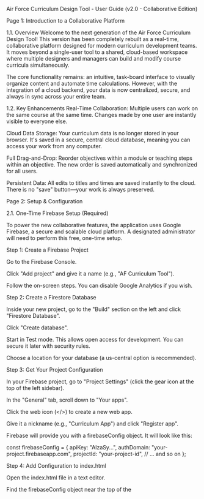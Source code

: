 Air Force Curriculum Design Tool - User Guide (v2.0 - Collaborative Edition)


Page 1: Introduction to a Collaborative Platform

1.1. Overview
Welcome to the next generation of the Air Force Curriculum Design Tool! This version has been completely rebuilt as a real-time, collaborative platform designed for modern curriculum development teams. It moves beyond a single-user tool to a shared, cloud-based workspace where multiple designers and managers can build and modify course curricula simultaneously.

The core functionality remains: an intuitive, task-board interface to visually organize content and automate time calculations. However, with the integration of a cloud backend, your data is now centralized, secure, and always in sync across your entire team.

1.2. Key Enhancements
Real-Time Collaboration: Multiple users can work on the same course at the same time. Changes made by one user are instantly visible to everyone else.

Cloud Data Storage: Your curriculum data is no longer stored in your browser. It's saved in a secure, central cloud database, meaning you can access your work from any computer.

Full Drag-and-Drop: Reorder objectives within a module or teaching steps within an objective. The new order is saved automatically and synchronized for all users.

Persistent Data: All edits to titles and times are saved instantly to the cloud. There is no "save" button—your work is always preserved.

Page 2: Setup & Configuration

2.1. One-Time Firebase Setup (Required)

To power the new collaborative features, the application uses Google Firebase, a secure and scalable cloud platform. A designated administrator will need to perform this free, one-time setup.

Step 1: Create a Firebase Project

Go to the Firebase Console.

Click "Add project" and give it a name (e.g., "AF Curriculum Tool").

Follow the on-screen steps. You can disable Google Analytics if you wish.

Step 2: Create a Firestore Database

Inside your new project, go to the "Build" section on the left and click "Firestore Database".

Click "Create database".

Start in Test mode. This allows open access for development. You can secure it later with security rules.

Choose a location for your database (a us-central option is recommended).

Step 3: Get Your Project Configuration

In your Firebase project, go to "Project Settings" (click the gear icon at the top of the left sidebar).

In the "General" tab, scroll down to "Your apps".

Click the web icon (</>) to create a new web app.

Give it a nickname (e.g., "Curriculum App") and click "Register app".

Firebase will provide you with a firebaseConfig object. It will look like this:

const firebaseConfig = {
  apiKey: "AIzaSy...",
  authDomain: "your-project.firebaseapp.com",
  projectId: "your-project-id",
  // ... and so on
};

Step 4: Add Configuration to index.html

Open the index.html file in a text editor.

Find the firebaseConfig object near the top of the <script type="module"> section.

Carefully copy and paste the values from your Firebase project into the placeholder firebaseConfig object in the file.

Save the index.html file. Your application is now connected to the cloud!

Page 3: Features in a Collaborative Environment

3.1. Working as a Team

Shared Workspace: To collaborate, every team member must use an index.html file that has been configured with the exact same Firebase Project ID. The easiest way to ensure this is to have the administrator configure one file and then distribute it to the team.

Live Updates: When a colleague drags an objective, adds a teaching step, or changes a time, you will see the update on your screen within seconds, without needing to refresh the page.

Share Your Project ID: Click the "Share" button in the header to easily view and copy your project's ID, which is the key to your shared workspace.

3.2. Future-Ready Features
This new platform is designed for growth. The following advanced features are now possible and can be implemented in future updates:

Version History: The system can be configured to take snapshots of the curriculum, allowing you to review and restore previous versions of a module or the entire course.

PDF Exports & Dashboards: The centralized data can be used to generate professional PDF exports and visual dashboards for leadership, showing time breakdowns and resource allocation.

Audit Trails: By upgrading to a full user login system (e.g., sign-in with email), every change can be logged with the user's name and a timestamp, providing a complete history of curriculum modifications.

Page 4: Technical Details & FAQ

4.1. Data Management in the Cloud

No More localStorage: The application no longer uses your browser's local storage. All data is sent to and received from your Firestore database in real-time.

Benefits:

Accessibility: Access your data from any device.

Data Safety: Your data is safe in the cloud and not at risk of being cleared with your browser cache.

Scalability: The system can now handle much larger and more complex course structures.

4.2. Frequently Asked Questions (FAQ)
Is this still free?
Yes. The Firebase "Spark Plan" (the free tier) is extremely generous and is more than sufficient for the needs of most curriculum design teams, offering a significant amount of reads, writes, and storage at no cost.

How do I share the curriculum with a colleague now?
Once you have configured the index.html file with your Firebase project keys, you can simply send them that same HTML file. When they open it, it will automatically connect to your shared cloud database. Alternatively, you can host the file on a platform like GitHub Pages for even easier access.

What if two people try to edit the exact same thing at the same time?
Firestore is designed to handle this. For text editing, it uses a "last write wins" model, meaning the last change to be saved will be the one that all users see. For drag-and-drop reordering, the operations are transactional, ensuring the list order remains consistent for everyone.
